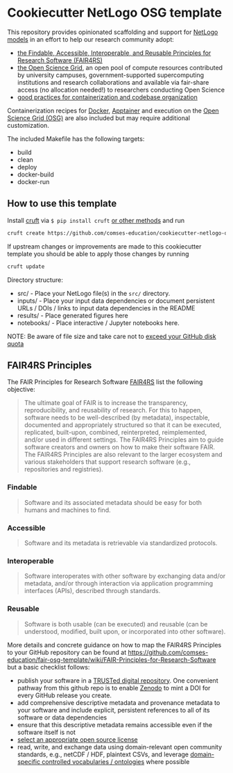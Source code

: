 # Cookiecutter NetLogo OSG template

This repository provides opinionated scaffolding and support for [NetLogo models](https://ccl.northwestern.edu/netlogo/) in an effort to help our research community adopt:

- [the Findable, Accessible, Interoperable, and Reusable Principles for Research Software (FAIR4RS)](https://doi.org/10.15497/RDA00068)
- [the Open Science Grid](https://osg-htc.org/), an open pool of compute resources contributed by university campuses,
  government-supported supercomputing institutions and research collaborations and available via fair-share access (no
  allocation needed!) to researchers conducting Open Science
- [good practices for containerization and codebase organization](https://www.comses.net/education/responsible-practices/)

Containerization recipes for [Docker](https://docs.docker.com), [Apptainer](https://apptainer.org/) and
execution on the [Open Science Grid (OSG)](https://opensciencegrid.org/) are also included but may require additional
customization.

The included Makefile has the following targets:

- build
- clean
- deploy
- docker-build
- docker-run

## How to use this template

Install [cruft](https://cruft.github.io/cruft/) via `$ pip install cruft` [or other methods](https://cruft.github.io/cruft/#installation) and run

```bash
cruft create https://github.com/comses-education/cookiecutter-netlogo-osg
```

If upstream changes or improvements are made to this cookiecutter template you should be able to apply those changes by running

```bash
cruft update
```


Directory structure:

- src/ - Place your NetLogo file(s) in the `src/` directory.
- inputs/ - Place your input data dependencies or document persistent URLs / DOIs / links to input data dependencies in the README
- results/ - Place generated figures here
- notebooks/ - Place interactive / Jupyter notebooks here.

NOTE: Be aware of file size and take care not to [exceed your GitHub disk quota](https://docs.github.com/en/repositories/working-with-files/managing-large-files/about-large-files-on-github)
 
## FAIR4RS Principles

The FAIR Principles for Research Software [FAIR4RS](https://doi.org/10.15497/RDA00068) list the following objective:

> The ultimate goal of FAIR is to increase the transparency, reproducibility, and reusability of research. For this to happen, software needs to be well-described (by metadata), inspectable, documented and appropriately structured so that it can be executed, replicated, built-upon, combined, reinterpreted, reimplemented, and/or used in different settings. The FAIR4RS Principles aim to guide software creators and owners on how to make their software FAIR. The FAIR4RS Principles are also relevant to the larger ecosystem and various stakeholders that support research software (e.g., repositories and registries).

### Findable

> Software and its associated metadata should be easy for both humans and machines to find.

### Accessible

> Software and its metadata is retrievable via standardized protocols.

### Interoperable

> Software interoperates with other software by exchanging data and/or metadata, and/or through interaction via application programming interfaces (APIs), described through standards.


### Reusable

> Software is both usable (can be executed) and reusable (can be understood, modified, built upon, or incorporated into other software).

More details and concrete guidance on how to map the FAIR4RS Principles to your GitHub repository can be found at https://github.com/comses-education/fair-osg-template/wiki/FAIR-Principles-for-Research-Software but a basic checklist follows:

- publish your software in a [TRUSTed digital repository](https://www.comses.net/resources/trusted-digital-repositories/). One convenient pathway from this github repo is to enable [Zenodo](https://docs.github.com/en/repositories/archiving-a-github-repository/referencing-and-citing-content) to mint a DOI for every GitHub release you create.
- add comprehensive descriptive metadata and provenance metadata to your software and include explicit, persistent references to all of its software or data dependencies 
- ensure that this descriptive metadata remains accessible even if the software itself is not
- [select an appropriate open source license](https://choosealicense.com)
- read, write, and exchange data using domain-relevant open community standards, e.g., netCDF / HDF, plaintext CSVs, and leverage [domain-specific controlled vocabularies / ontologies](http://esipfed.github.io/cor/) where possible

